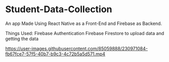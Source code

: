# Student-Data-Collection

An app Made Using React Native as a Front-End and Firebase as Backend. 

Things Used:
Firebase Authentication
Firebase Firestore to upload data and getting the data

https://user-images.githubusercontent.com/85059888/230971084-fb67fce7-57f5-40b7-b9c3-4c72b5a5d571.mp4

